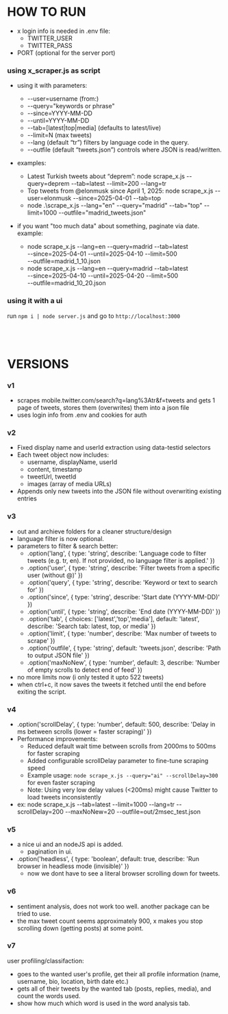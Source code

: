 # HOW TO RUN
* x login info is needed in .env file: 
  * TWITTER_USER
  * TWITTER_PASS
* PORT (optional for the server port)

### using x_scraper.js as script

* using it with parameters:
  * --user=username (from:)
  * --query="keywords or phrase"
  * --since=YYYY-MM-DD
  * --until=YYYY-MM-DD
  * --tab=[latest|top|media] (defaults to latest/live)
  * --limit=N (max tweets)
  * --lang (default “tr”) filters by language code in the query.
  * --outfile (default “tweets.json”) controls where JSON is read/written.

* examples:
  * Latest Turkish tweets about “deprem”: node scrape_x.js --query=deprem --tab=latest --limit=200 --lang=tr
  * Top tweets from @elonmusk since April 1, 2025: node scrape_x.js --user=elonmusk --since=2025-04-01 --tab=top
  * node .\scrape_x.js --lang="en" --query="madrid" --tab="top" --limit=1000 --outfile="madrid_tweets.json"

* if you want "too much data" about something, paginate via date. example: 
  * node scrape_x.js --lang=en --query=madrid --tab=latest \
  --since=2025-04-01 --until=2025-04-10 --limit=500 \
  --outfile=madrid_1_10.json
  * node scrape_x.js --lang=en --query=madrid --tab=latest \
  --since=2025-04-10 --until=2025-04-20 --limit=500 \
  --outfile=madrid_10_20.json

### using it with a ui

run ``npm i | node server.js`` and go to ``http://localhost:3000``

<br><br>

# VERSIONS

### v1

* scrapes mobile.twitter.com/search?q=lang%3Atr&f=tweets and gets 1 page of tweets, stores them (overwrites) them into a json file
* uses login info from .env and cookies for auth

### v2

- Fixed display name and userId extraction using data-testid selectors
- Each tweet object now includes:
  - username, displayName, userId
  - content, timestamp
  - tweetUrl, tweetId
  - images (array of media URLs)
- Appends only new tweets into the JSON file without overwriting existing entries

### v3

* out and archieve folders for a cleaner structure/design
* language filter is now optional.
* parameters to filter & search better:
  * .option('lang', { type: 'string', describe: 'Language code to filter tweets (e.g. tr, en). If not provided, no language filter is applied.' })
  * .option('user', { type: 'string', describe: 'Filter tweets from a specific user (without @)' })
  * .option('query', { type: 'string', describe: 'Keyword or text to search for' })
  * .option('since', { type: 'string', describe: 'Start date (YYYY-MM-DD)' })
  * .option('until', { type: 'string', describe: 'End date (YYYY-MM-DD)' })
  * .option('tab', { choices: ['latest','top','media'], default: 'latest', describe: 'Search tab: latest, top, or media' })
  * .option('limit', { type: 'number', describe: 'Max number of tweets to scrape' })
  * .option('outfile', { type: 'string', default: 'tweets.json', describe: 'Path to output JSON file' })
  * .option('maxNoNew', { type: 'number', default: 3, describe: 'Number of empty scrolls to detect end of feed' })
* no more limits now (i only tested it upto 522 tweets)
* when ctrl+c, it now saves the tweets it fetched until the end before exiting the script.

### v4

* .option('scrollDelay', { type: 'number', default: 500, describe: 'Delay in ms between scrolls (lower = faster scraping)' })
* Performance improvements:
  * Reduced default wait time between scrolls from 2000ms to 500ms for faster scraping
  * Added configurable scrollDelay parameter to fine-tune scraping speed
  * Example usage: `node scrape_x.js --query="ai" --scrollDelay=300` for even faster scraping
  * Note: Using very low delay values (<200ms) might cause Twitter to load tweets inconsistently
* ex: node scrape_x.js --tab=latest --limit=1000 --lang=tr --scrollDelay=200 --maxNoNew=20 --outfile=out/2msec_test.json

### v5

* a nice ui and an nodeJS api is added.
  * pagination in ui.
* .option('headless', { type: 'boolean', default: true, describe: 'Run browser in headless mode (invisible)' })
  * now we dont have to see a literal browser scrolling down for tweets.

### v6

* sentiment analysis, does not work too well. another package can be tried to use.
* the max tweet count seems approximately 900, x makes you stop scrolling down (getting posts) at some point.

### v7

user profiling/classifaction:
  * goes to the wanted user's profile, get their all profile information (name, username, bio, location, birth date etc.)
  * gets all of their tweets by the wanted tab (posts, replies, media), and count the words used.
  * show how much which word is used in the word analysis tab.